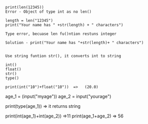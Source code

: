 ```
print(len(12345))
Error - Object of type int as no len()

length = len("12345")
print("Your name has " +str(length) + " characters")

Type error, becuase len fu()ntion restuns integer

Solution - print("Your name has "+str(length)+ " characters")


Use string funtion str(), it converts int to string
```

```
int()
float()
str()
type()

print(int("10")+float("10"))  =>   (20.0)

```
age_1 = (input("myage"))
age_2 = input("yourage")

print(type(age_1)) => it returns string

print(int(age_1)+int(age_2))   =>11
print(age_1+age_2) => 56
```





